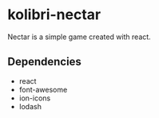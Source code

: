 # kolibri-nectar
Nectar is a simple game created with react.

## Dependencies
* react
* font-awesome
* ion-icons
* lodash
